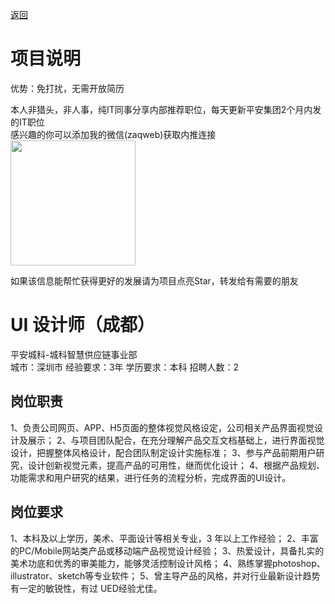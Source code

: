[返回](../)

# 项目说明

优势：免打扰，无需开放简历

本人非猎头，非人事，纯IT同事分享内部推荐职位，每天更新平安集团2个月内发的IT职位  
感兴趣的你可以添加我的微信(zaqweb)获取内推连接  
<img src="https://github.com/zaqweb/PA-IT-JOBS/blob/master/WechatICode.jpeg"  height="200" width="200">

如果该信息能帮忙获得更好的发展请为项目点亮Star，转发给有需要的朋友

# UI 设计师（成都）
平安城科-城科智慧供应链事业部  
城市：深圳市 经验要求：3年 学历要求：本科  招聘人数：2

## 岗位职责
1、负责公司网页、APP、H5页面的整体视觉风格设定，公司相关产品界面视觉设计及展示；
2、与项目团队配合，在充分理解产品交互文档基础上，进行界面视觉设计，把握整体风格设计，配合团队制定设计实施标准；
3、参与产品前期用户研究，设计创新视觉元素，提高产品的可用性，继而优化设计；
4、根据产品规划、功能需求和用户研究的结果，进行任务的流程分析，完成界面的UI设计。

## 岗位要求
1、本科及以上学历，美术、平面设计等相关专业，3 年以上工作经验；
2、丰富的PC/Mobile网站类产品或移动端产品视觉设计经验；
3、热爱设计，具备扎实的美术功底和优秀的审美能力，能够灵活控制设计风格；
4、熟练掌握photoshop、illustrator、sketch等专业软件；
5、曾主导产品的风格，并对行业最新设计趋势有一定的敏锐性，有过 UED经验尤佳。




